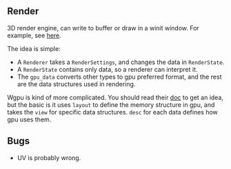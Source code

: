 ## Render

3D render engine, can write to buffer or draw in a winit window. For example, see [here](../examples).

The idea is simple:

* A `Renderer` takes a `RenderSettings`, and changes the data in `RenderState`.
* A `RenderState` contains only data, so a renderer can interpret it.
* The `gpu_data` converts other types to gpu preferred format, and the rest are the data structures used in rendering.

Wgpu is kind of more complicated. You should read their [doc](https://sotrh.github.io/learn-wgpu/) to get an idea, but the basic is it uses `layout` to define the memory structure in gpu, and takes the `view` for specific data structures. `desc` for each data defines how gpu uses them.

## Bugs

* UV is probably wrong.
